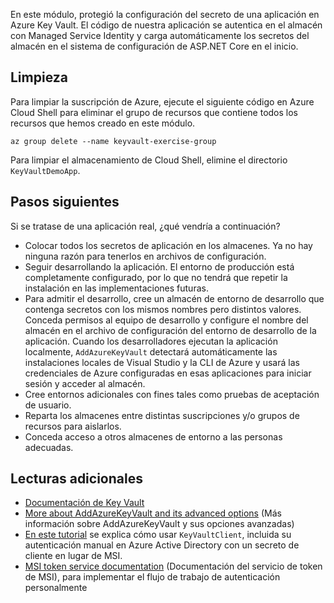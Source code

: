 En este módulo, protegió la configuración del secreto de una aplicación en Azure Key Vault. El código de nuestra aplicación se autentica en el almacén con Managed Service Identity y carga automáticamente los secretos del almacén en el sistema de configuración de ASP.NET Core en el inicio.

## <a name="cleanup"></a>Limpieza

Para limpiar la suscripción de Azure, ejecute el siguiente código en Azure Cloud Shell para eliminar el grupo de recursos que contiene todos los recursos que hemos creado en este módulo.

```console
az group delete --name keyvault-exercise-group
```

Para limpiar el almacenamiento de Cloud Shell, elimine el directorio `KeyVaultDemoApp`.

## <a name="next-steps"></a>Pasos siguientes

Si se tratase de una aplicación real, ¿qué vendría a continuación?

* Colocar todos los secretos de aplicación en los almacenes. Ya no hay ninguna razón para tenerlos en archivos de configuración.
* Seguir desarrollando la aplicación. El entorno de producción está completamente configurado, por lo que no tendrá que repetir la instalación en las implementaciones futuras.
* Para admitir el desarrollo, cree un almacén de entorno de desarrollo que contenga secretos con los mismos nombres pero distintos valores. Conceda permisos al equipo de desarrollo y configure el nombre del almacén en el archivo de configuración del entorno de desarrollo de la aplicación. Cuando los desarrolladores ejecutan la aplicación localmente, `AddAzureKeyVault` detectará automáticamente las instalaciones locales de Visual Studio y la CLI de Azure y usará las credenciales de Azure configuradas en esas aplicaciones para iniciar sesión y acceder al almacén.
* Cree entornos adicionales con fines tales como pruebas de aceptación de usuario.
* Reparta los almacenes entre distintas suscripciones y/o grupos de recursos para aislarlos.
* Conceda acceso a otros almacenes de entorno a las personas adecuadas.

## <a name="further-reading"></a>Lecturas adicionales

* [Documentación de Key Vault](https://docs.microsoft.com/azure/key-vault/)
* [More about AddAzureKeyVault and its advanced options](https://docs.microsoft.com/aspnet/core/security/key-vault-configuration?view=aspnetcore-2.1&tabs=aspnetcore2x) (Más información sobre AddAzureKeyVault y sus opciones avanzadas)
* [En este tutorial](https://docs.microsoft.com/azure/key-vault/key-vault-use-from-web-application) se explica cómo usar `KeyVaultClient`, incluida su autenticación manual en Azure Active Directory con un secreto de cliente en lugar de MSI.
* [MSI token service documentation](https://docs.microsoft.com/azure/app-service/app-service-managed-service-identity#using-the-rest-protocol) (Documentación del servicio de token de MSI), para implementar el flujo de trabajo de autenticación personalmente